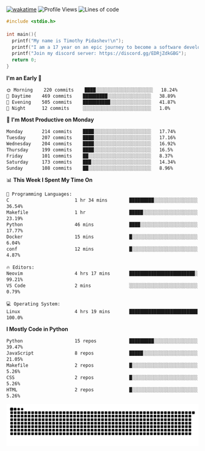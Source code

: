 <!--START_SECTION:waka-->
[![wakatime](https://wakatime.com/badge/user/b920b284-3cde-4cd4-b72e-f7f22d050b16.svg)](https://wakatime.com/@b920b284-3cde-4cd4-b72e-f7f22d050b16)
![Profile Views](http://img.shields.io/badge/Profile%20Views-856-blue)
![Lines of code](https://img.shields.io/badge/From%20Hello%20World%20I%27ve%20Written--440%20Thousand%20lines%20of%20code-blue)

```c
#include <stdio.h>

int main(){
  printf("My name is Timothy Pidashev!\n"); 
  printf("I am a 17 year on an epic journey to become a software developer!\n");
  printf("Join my discord server: https://discord.gg/EDRjZdkGBG");
  return 0;
}
```

**I'm an Early 🐤** 

```text
🌞 Morning    220 commits    ████░░░░░░░░░░░░░░░░░░░░░   18.24% 
🌆 Daytime    469 commits    █████████░░░░░░░░░░░░░░░░   38.89% 
🌃 Evening    505 commits    ██████████░░░░░░░░░░░░░░░   41.87% 
🌙 Night      12 commits     ░░░░░░░░░░░░░░░░░░░░░░░░░   1.0%

```
📅 **I'm Most Productive on Monday** 

```text
Monday       214 commits    ████░░░░░░░░░░░░░░░░░░░░░   17.74% 
Tuesday      207 commits    ████░░░░░░░░░░░░░░░░░░░░░   17.16% 
Wednesday    204 commits    ████░░░░░░░░░░░░░░░░░░░░░   16.92% 
Thursday     199 commits    ████░░░░░░░░░░░░░░░░░░░░░   16.5% 
Friday       101 commits    ██░░░░░░░░░░░░░░░░░░░░░░░   8.37% 
Saturday     173 commits    ███░░░░░░░░░░░░░░░░░░░░░░   14.34% 
Sunday       108 commits    ██░░░░░░░░░░░░░░░░░░░░░░░   8.96%

```


📊 **This Week I Spent My Time On** 

```text
💬 Programming Languages: 
C                        1 hr 34 mins        █████████░░░░░░░░░░░░░░░░   36.54% 
Makefile                 1 hr                █████░░░░░░░░░░░░░░░░░░░░   23.19% 
Python                   46 mins             ████░░░░░░░░░░░░░░░░░░░░░   17.77% 
Docker                   15 mins             █░░░░░░░░░░░░░░░░░░░░░░░░   6.04% 
conf                     12 mins             █░░░░░░░░░░░░░░░░░░░░░░░░   4.87%

🔥 Editors: 
Neovim                   4 hrs 17 mins       ████████████████████████░   99.21% 
VS Code                  2 mins              ░░░░░░░░░░░░░░░░░░░░░░░░░   0.79%

💻 Operating System: 
Linux                    4 hrs 19 mins       █████████████████████████   100.0%

```

**I Mostly Code in Python** 

```text
Python                   15 repos            █████████░░░░░░░░░░░░░░░░   39.47% 
JavaScript               8 repos             █████░░░░░░░░░░░░░░░░░░░░   21.05% 
Makefile                 2 repos             █░░░░░░░░░░░░░░░░░░░░░░░░   5.26% 
CSS                      2 repos             █░░░░░░░░░░░░░░░░░░░░░░░░   5.26% 
HTML                     2 repos             █░░░░░░░░░░░░░░░░░░░░░░░░   5.26%

```



<!--END_SECTION:waka-->
![Snake animation](https://raw.githubusercontent.com/timmypidashev/timmypidashev/main/commits.svg)
